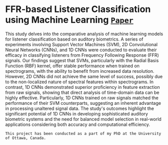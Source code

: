 # FFR-based Listener Classification using Machine Learning [`Paper`](https://github.com/YahyaAlaaMassoud/listener_cls_ffr/blob/main/ML_based_Listener_Classification.pdf)

This study delves into the comparative analysis of machine learning models for listener classification based on auditory biometrics. A series of experiments involving Support Vector Machines (SVM), 2D Convolutional Neural Networks (CNNs), and 1D CNNs were conducted to evaluate their efficacy in classifying listeners from Frequency Following Response (FFR) signals. Our findings suggest that SVMs, particularly with the Radial Basis Function (RBF) kernel, offer stable performance when trained on spectrograms, with the ability to benefit from increased data resolution. However, 2D CNNs did not achieve the same level of success, possibly due to the non-localized nature of spectral features within spectrograms. In contrast, 1D CNNs demonstrated superior proficiency in feature extraction from raw signals, showing that direct analysis of time-domain data can be highly effective. Particularly, 1D CNNs trained on raw signals matched the performance of their SVM counterparts, suggesting an inherent advantage in processing unaltered signal data. The study's outcomes highlight the significant potential of 1D CNNs in developing sophisticated auditory biometric systems and the need for balanced model selection in real-world applications considering both accuracy and computational efficiency.

```
This project has been conducted as a part of my PhD at the University of Ottawa, Canada.
```
